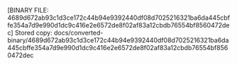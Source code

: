 [BINARY FILE: 4689d672ab93c1d3ce172c44b94e9392440df08d7025216321ba6da445cbffe354a7d9e990d1dc9c416e2e6572de8f02af83a12cbdb76554bf8560472dec]
Stored copy: docs/converted-binary/4689d672ab93c1d3ce172c44b94e9392440df08d7025216321ba6da445cbffe354a7d9e990d1dc9c416e2e6572de8f02af83a12cbdb76554bf8560472dec
